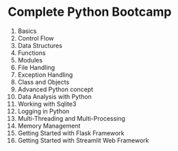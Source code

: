 # Complete Python Bootcamp

1. Basics
2. Control Flow
3. Data Structures
4. Functions
5. Modules
6. File Handling
7. Exception Handling
8. Class and Objects
9. Advanced Python concept
10. Data Analysis with Python
11. Working with Sqlite3
12. Logging in Python
13. Multi-Threading and Multi-Processing
14. Memory Management
15. Getting Started with Flask Framework
16. Getting Started with Streamlit Web Framework
